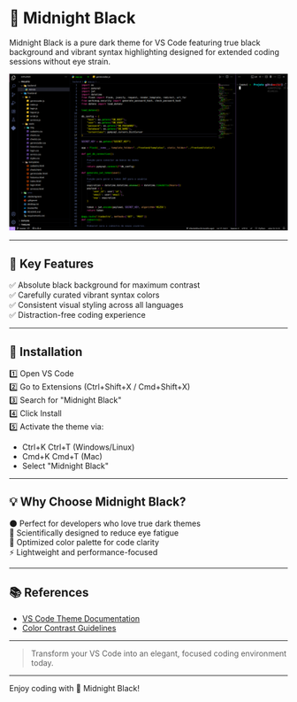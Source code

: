 # 🖤 Midnight Black  

Midnight Black is a pure dark theme for VS Code featuring true black background and vibrant syntax highlighting designed for extended coding sessions without eye strain.  

![Preview](images/screenshot.png)  

---  

## 🎯 Key Features  

✅ Absolute black background for maximum contrast  
✅ Carefully curated vibrant syntax colors  
✅ Consistent visual styling across all languages  
✅ Distraction-free coding experience  

---  

## 🚀 Installation  

1️⃣ Open VS Code  
2️⃣ Go to Extensions (Ctrl+Shift+X / Cmd+Shift+X)  
3️⃣ Search for "Midnight Black"  
4️⃣ Click Install  
5️⃣ Activate the theme via:  
   - Ctrl+K Ctrl+T (Windows/Linux)  
   - Cmd+K Cmd+T (Mac)  
   - Select "Midnight Black"  

---  

## 💡 Why Choose Midnight Black?  

🌑 Perfect for developers who love true dark themes  
🩻 Scientifically designed to reduce eye fatigue  
🎨 Optimized color palette for code clarity  
⚡ Lightweight and performance-focused  

---  

## 📚 References  

- [VS Code Theme Documentation](https://code.visualstudio.com/api/extension-guides/color-theme)  
- [Color Contrast Guidelines](https://www.w3.org/WAI/WCAG21/Understanding/contrast-minimum.html)  

---  

> Transform your VS Code into an elegant, focused coding environment today.  

---  

Enjoy coding with 🖤 Midnight Black!  